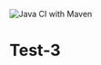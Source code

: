 ![Java CI with Maven](https://github.com/robinsoras/Test-3/workflows/Java%20CI%20with%20Maven/badge.svg)
# Test-3
